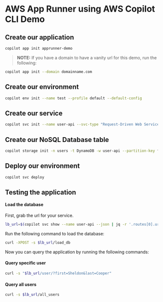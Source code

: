 # AWS App Runner using AWS Copilot CLI Demo

## Create our application

```bash
copilot app init apprunner-demo
```

> **NOTE:** If you have a domain to have a vanity url for this demo, run the following:

```bash
copilot app init --domain domainname.com
```

## Create our environment

```bash
copilot env init --name test --profile default --default-config
```

## Create our service

```bash
copilot svc init --name user-api --svc-type "Request-Driven Web Service" --dockerfile ./Dockerfile
```

## Create our NoSQL Database table

```bash
copilot storage init -n users -t DynamoDB -w user-api --partition-key first_name:S --sort-key last_name:S --no-lsi
```

## Deploy our environment

```bash
copilot svc deploy
```

## Testing the application

#### Load the database

First, grab the url for your service.

```bash
lb_url=$(copilot svc show --name user-api --json | jq -r '.routes[0].url')
```

Run the following command to load the database:

```bash
curl -XPOST -s $lb_url/load_db
```

Now you can query the application by running the following commands:

#### Query specific user

```bash
curl -s "$lb_url/user/?first=Sheldon&last=Cooper"
```

#### Query all users

```bash
curl -s $lb_url/all_users
```
